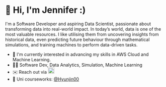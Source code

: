 <!--
**j3nnifer00/j3nnifer00** is a ✨ _special_ ✨ repository because its `README.md` (this file) appears on your GitHub profile.

Here are some ideas to get you started:

- 🔭 I’m currently working on ...
- 🌱 I’m currently learning ...
- 👯 I’m looking to collaborate on ...
- 🤔 I’m looking for help with ...
- 💬 Ask me about ...
- 📫 How to reach me: ...
- 😄 Pronouns: ...
- ⚡ Fun fact: ...
-->



# 👋 Hi, I'm Jennifer :)

I'm a Software Developer and aspiring Data Scientist, passionate about transforming data into real-world impact. In today’s world, data is one of the most valuable resources. I like utilising them from uncovering insights from historical data, even predicting future behaviour through mathematical simulations, and training machines to perform data-driven tasks.

- 🌱 I'm currently interested in advancing my skills in AWS Cloud and Machine Learning.
- 👩‍💻 Software Dev, Data Analytics, Simulation, Machine Learning
- ✉️ Reach out via <a href="https://www.linkedin.com/in/jennifernam00/" target="_blank">
    <img src="https://raw.githubusercontent.com/maurodesouza/profile-readme-generator/master/src/assets/icons/social/linkedin/default.svg" width="20" alt="linkedin logo"  /></a>
- 🏫 Uni courseworks: <a href="https://github.com/Hyunjin00">@Hyunjin00</a>
